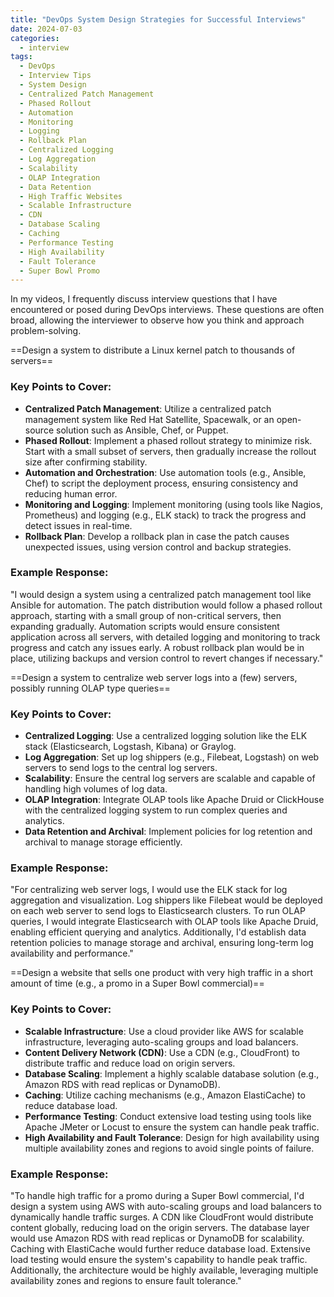 ```yaml
---
title: "DevOps System Design Strategies for Successful Interviews"
date: 2024-07-03
categories:
  - interview
tags:
  - DevOps
  - Interview Tips
  - System Design
  - Centralized Patch Management
  - Phased Rollout
  - Automation
  - Monitoring
  - Logging
  - Rollback Plan
  - Centralized Logging
  - Log Aggregation
  - Scalability
  - OLAP Integration
  - Data Retention
  - High Traffic Websites
  - Scalable Infrastructure
  - CDN
  - Database Scaling
  - Caching
  - Performance Testing
  - High Availability
  - Fault Tolerance
  - Super Bowl Promo
---
```


In my videos, I frequently discuss interview questions that I have encountered or posed during DevOps interviews. These questions are often broad, allowing the interviewer to observe how you think and approach problem-solving.

==Design a system to distribute a Linux kernel patch to thousands of servers==

### Key Points to Cover:

- **Centralized Patch Management**: Utilize a centralized patch management system like Red Hat Satellite, Spacewalk, or an open-source solution such as Ansible, Chef, or Puppet.
- **Phased Rollout**: Implement a phased rollout strategy to minimize risk. Start with a small subset of servers, then gradually increase the rollout size after confirming stability.
- **Automation and Orchestration**: Use automation tools (e.g., Ansible, Chef) to script the deployment process, ensuring consistency and reducing human error.
- **Monitoring and Logging**: Implement monitoring (using tools like Nagios, Prometheus) and logging (e.g., ELK stack) to track the progress and detect issues in real-time.
- **Rollback Plan**: Develop a rollback plan in case the patch causes unexpected issues, using version control and backup strategies.

### Example Response:

"I would design a system using a centralized patch management tool like Ansible for automation. The patch distribution would follow a phased rollout approach, starting with a small group of non-critical servers, then expanding gradually. Automation scripts would ensure consistent application across all servers, with detailed logging and monitoring to track progress and catch any issues early. A robust rollback plan would be in place, utilizing backups and version control to revert changes if necessary."

==Design a system to centralize web server logs into a (few) servers, possibly running OLAP type queries==

### Key Points to Cover:

- **Centralized Logging**: Use a centralized logging solution like the ELK stack (Elasticsearch, Logstash, Kibana) or Graylog.
- **Log Aggregation**: Set up log shippers (e.g., Filebeat, Logstash) on web servers to send logs to the central log servers.
- **Scalability**: Ensure the central log servers are scalable and capable of handling high volumes of log data.
- **OLAP Integration**: Integrate OLAP tools like Apache Druid or ClickHouse with the centralized logging system to run complex queries and analytics.
- **Data Retention and Archival**: Implement policies for log retention and archival to manage storage efficiently.

### Example Response:

"For centralizing web server logs, I would use the ELK stack for log aggregation and visualization. Log shippers like Filebeat would be deployed on each web server to send logs to Elasticsearch clusters. To run OLAP queries, I would integrate Elasticsearch with OLAP tools like Apache Druid, enabling efficient querying and analytics. Additionally, I'd establish data retention policies to manage storage and archival, ensuring long-term log availability and performance."

==Design a website that sells one product with very high traffic in a short amount of time (e.g., a promo in a Super Bowl commercial)==

### Key Points to Cover:

- **Scalable Infrastructure**: Use a cloud provider like AWS for scalable infrastructure, leveraging auto-scaling groups and load balancers.
- **Content Delivery Network (CDN)**: Use a CDN (e.g., CloudFront) to distribute traffic and reduce load on origin servers.
- **Database Scaling**: Implement a highly scalable database solution (e.g., Amazon RDS with read replicas or DynamoDB).
- **Caching**: Utilize caching mechanisms (e.g., Amazon ElastiCache) to reduce database load.
- **Performance Testing**: Conduct extensive load testing using tools like Apache JMeter or Locust to ensure the system can handle peak traffic.
- **High Availability and Fault Tolerance**: Design for high availability using multiple availability zones and regions to avoid single points of failure.

### Example Response:

"To handle high traffic for a promo during a Super Bowl commercial, I'd design a system using AWS with auto-scaling groups and load balancers to dynamically handle traffic surges. A CDN like CloudFront would distribute content globally, reducing load on the origin servers. The database layer would use Amazon RDS with read replicas or DynamoDB for scalability. Caching with ElastiCache would further reduce database load. Extensive load testing would ensure the system's capability to handle peak traffic. Additionally, the architecture would be highly available, leveraging multiple availability zones and regions to ensure fault tolerance."
